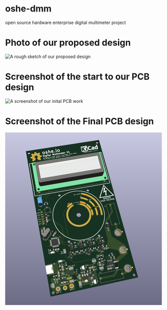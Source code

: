 # oshe-dmm
open source hardware enterprise digital multimeter project

# Photo of our proposed design
<img src="photos_and_screenshots/Project_Update_1_DMM_Sketch-1.jpg" width="512" alt="A rough sketch of our proposed design"/>

# Screenshot of the start to our PCB design
<img src="photos_and_screenshots/ProjectUpdate5_Week7+SpringBreakProgress.png" width="512" alt="A screenshot of our inital PCB work"/>

# Screenshot of the Final PCB design
<img src="photos_and_screenshots/DMM_Photo_1.png" width="512" alt="A screenshot of our Final PCB Design"/>
